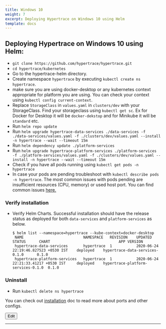 ```yaml
---
title: Windows 10
weight: 7
excerpt: Deploying Hypertrace on Windows 10 using Helm
template: docs
---
```


## Deploying Hypertrace on Windows 10 using Helm:
- `git clone https://github.com/hypertrace/hypertrace.git`
- `cd hypertrace/kubernetes`
- Go to the hypertrace-helm directory.
- Create namespace `hypertrace` by executing `kubectl create ns hypertrace`.
- make sure you are using docker-desktop or any kubernetes context appropriate for platform you are using. You can check your context using `kubectl config current-context`.
- Replace `StorageClass` in `values.yaml` in `clusters/dev` with your StorageClass. Find your storageclass using `kubectl get sc`. Ex for Docker for Desktop it will be `docker-dekstop` and for Minikube it will be `standard` etc.
- Run `helm repo update`
- Run `helm upgrade hypertrace-data-services ./data-services -f ./data-services/values.yaml -f ./clusters/dev/values.yaml --install -n hypertrace --wait --timeout 15m`
- Run `helm dependency update ./platform-services`
- Run `helm upgrade hypertrace-platform-services ./platform-services -f ./platform-services/values.yaml -f ./clusters/dev/values.yaml --install -n hypertrace --wait --timeout 15m`
- Check if you have all pods running using `kubectl get pods -n hypertrace`
- In case your pods are pending troubleshoot with `kubectl describe pods -n hypertrace`. The most common issues with pods pending are insufficient resources (CPU, memory) or used host port. You can find common issues [here.](https://kubernetes.io/docs/tasks/debug-application-cluster/debug-application/#:~:text=If%20a%20Pod%20is%20stuck,or%20another%20that%20prevent%20scheduling.&text=If%20you%20do%20require%20hostPort,nodes%20in%20your%20Kubernetes%20cluster.)


### Verify installation

- Verify Helm Charts. Successful installation should have the release status as deployed for both `data-services` and `platform-services` as below.
    ``` shell script
    $ helm list --namespace=hypertrace --kube-context=docker-desktop               
     NAME                        	NAMESPACE 	REVISION	UPDATED                             	STATUS  	CHART                             	APP VERSION
     hypertrace-data-services    	hypertrace	1       	2020-06-24 22:19:46.827523 +0530 IST	deployed	hypertrace-data-services-0.1.0    	0.1.0
     hypertrace-platform-services	hypertrace	1       	2020-06-24 22:21:33.41217 +0530 IST 	deployed	hypertrace-platform-services-0.1.0	0.1.0
    ```
### Uninstall
- Run `kubectl delete ns hypertrace`

You can check out [installation](https://docs.hypertrace.org/getting-started/) doc to read more about ports and other configs. 

<a href="https://github.com/hypertrace/hypertrace-docs-website/tree/master/src/pages/deployments/windows-docker.md">
<button type="button">Edit</button></a>

***
